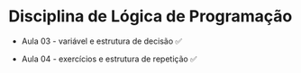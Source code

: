# Disciplina de Lógica de Programação
<ul>
  <li>
     <p> Aula 03 - variável e estrutura de decisão &#9989; </p>
  </li>
  <li>
     <p> Aula 04 - exercícios e estrutura de repetição &#9989; </p>
  </li>
</ul>
